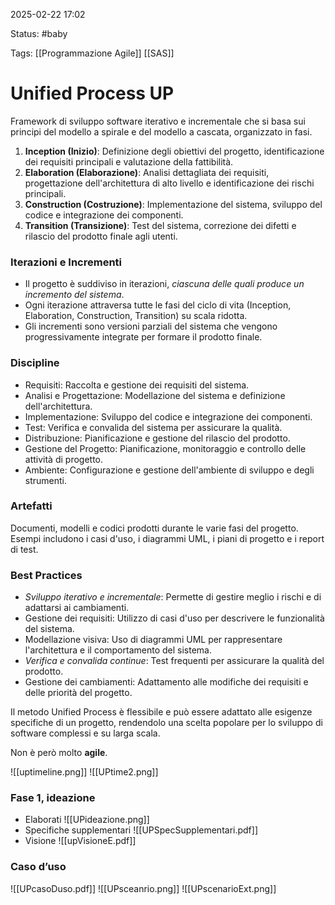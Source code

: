 2025-02-22 17:02

Status: #baby

Tags: [[Programmazione Agile]] [[SAS]]
# Unified Process UP

Framework di sviluppo software iterativo e incrementale che si basa sui principi del modello a spirale e del modello a cascata, organizzato in fasi.

1. **Inception (Inizio)**: Definizione degli obiettivi del progetto, identificazione dei requisiti principali e valutazione della fattibilità.
2. **Elaboration (Elaborazione)**: Analisi dettagliata dei requisiti, progettazione dell'architettura di alto livello e identificazione dei rischi principali.
3. **Construction (Costruzione)**: Implementazione del sistema, sviluppo del codice e integrazione dei componenti.
4. **Transition (Transizione)**: Test del sistema, correzione dei difetti e rilascio del prodotto finale agli utenti.
### Iterazioni e Incrementi
- Il progetto è suddiviso in iterazioni, *ciascuna delle quali produce un incremento del sistema*.
- Ogni iterazione attraversa tutte le fasi del ciclo di vita (Inception, Elaboration, Construction, Transition) su scala ridotta.
- Gli incrementi sono versioni parziali del sistema che vengono progressivamente integrate per formare il prodotto finale.
### Discipline
- Requisiti: Raccolta e gestione dei requisiti del sistema.
- Analisi e Progettazione: Modellazione del sistema e definizione dell'architettura.
- Implementazione: Sviluppo del codice e integrazione dei componenti.
- Test: Verifica e convalida del sistema per assicurare la qualità.
- Distribuzione: Pianificazione e gestione del rilascio del prodotto.
- Gestione del Progetto: Pianificazione, monitoraggio e controllo delle attività di progetto.
- Ambiente: Configurazione e gestione dell'ambiente di sviluppo e degli strumenti.
### Artefatti
Documenti, modelli e codici prodotti durante le varie fasi del progetto. Esempi includono i casi d'uso, i diagrammi UML, i piani di progetto e i report di test.
### Best Practices
- *Sviluppo iterativo e incrementale*: Permette di gestire meglio i rischi e di adattarsi ai cambiamenti.
- Gestione dei requisiti: Utilizzo di casi d'uso per descrivere le funzionalità del sistema.
- Modellazione visiva: Uso di diagrammi UML per rappresentare l'architettura e il comportamento del sistema.
- *Verifica e convalida continue*: Test frequenti per assicurare la qualità del prodotto.
- Gestione dei cambiamenti: Adattamento alle modifiche dei requisiti e delle priorità del progetto.

Il metodo Unified Process è flessibile e può essere adattato alle esigenze specifiche di un progetto, rendendolo una scelta popolare per lo sviluppo di software complessi e su larga scala.

Non è però molto **agile**.

![[uptimeline.png]]
![[UPtime2.png]]

### Fase 1, ideazione
- Elaborati
![[UPideazione.png]]
- Specifiche supplementari
![[UPSpecSupplementari.pdf]]
- Visione
![[upVisioneE.pdf]]
### Caso d’uso
![[UPcasoDuso.pdf]]
![[UPsceanrio.png]]
![[UPscenarioExt.png]]

